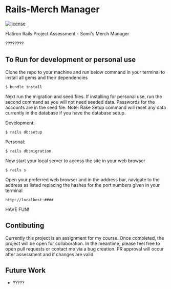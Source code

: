 # Rails-Merch Manager
[![license](https://img.shields.io/github/license/sydeast/Rails-MerchManager.svg?style=flat-square)](https://github.com/sydeast/Rails-MerchManager/blob/main/LICENSE)

Flatiron Rails Project Assessment - Somi's Merch Manager

????????

## To Run for development or personal use
Clone the repo to your machine and run below command in your terminal to install all gems and their dependencies
```
$ bundle install
```

Next run the migration and seed files. If installing for personal use, run the second command as you will not need seeded data. Passwords for the accounts are in the seed file. Note: Rake Setup command will reset any data currently in the database if you have the database setup.

Development:

```
$ rails db:setup
```

Personal:
```
$ rails db:migration
```

Now start your local server to access the site in your web browser
```
$ rails s
```

Open your preferred web browser and in the address bar, navigate to the address as listed replacing the hashes for the port numbers given in your terminal
```
http://localhost:####
```

HAVE FUN!

## Contibuting
Currently this project is an assignment for my course. Once completed, the project will be open for collaboration. In the meantime, please feel free to open pull requests or contact me via a bug creation. PR approval will occur after assessment and if changes are valid.


## Future Work
* ?????
